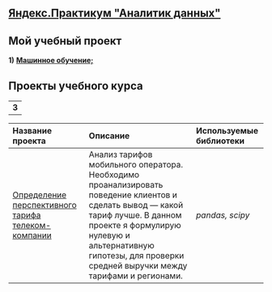 ## <a href="https://praktikum.yandex.ru/data-analyst/" target="_blank"><b>Яндекс.Практикум "Аналитик данных"</b></a>
## <b>Мой учебный проект</b></a>
<td><b>1)</b></td> 
<a href="https://nbviewer.jupyter.org/github/m-tolmachev/DataAnalysis-Yandex/blob/db7f5085cb6de230112c2a4caf12795668707f69/11%20-%20Machine%20Learning.ipynb" target="_blank"><b>Машинное обучение;</b></a>

## <b>Проекты учебного курса</b></a>

<table>
<tr>
<td> <b>3</b></td>



| Название проекта | Описание | Используемые библиотеки | 
| :---------------------- | :---------------------- | :---------------------- |
| [Определение перспективного тарифа телеком-компании](company_rate) | Анализ тарифов мобильного оператора. Необходимо проанализировать поведение клиентов и сделать вывод — какой тариф лучше. В данном проекте я формулирую нулевую и альтернативную гипотезы, для проверки средней выручки между тарифами и регионами.| *pandas, scipy* |
